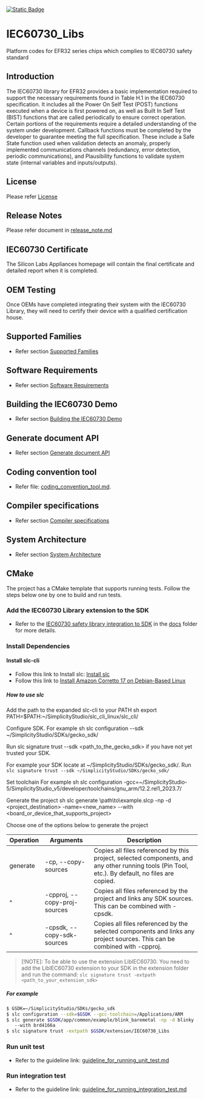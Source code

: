 [![Static Badge](https://img.shields.io/badge/Supported-GeckoSDK_v4.4.2-green)](https://github.com/SiliconLabs/gecko_sdk/releases/tag/v4.4.2)

# IEC60730_Libs
Platform codes for EFR32 series chips which complies to IEC60730 safety standard

## Introduction
The IEC60730 library for EFR32 provides a basic implementation required to support the necessary requirements found in Table H.1 in the IEC60730 specification. It includes all the Power On Self Test (POST) functions executed when a device is first powered on, as well as Built In Self Test (BIST) functions that are called periodically to ensure correct operation. Certain portions of the requirements require a detailed understanding of the system under development. Callback functions must be completed by the developer to guarantee meeting the full specification. These include a Safe State function used when validation detects an anomaly, properly implemented communications channels (redundancy, error detection, periodic communications), and Plausibility functions to validate system state (internal variables and inputs/outputs).

## License

Please refer [License](LICENSE.md)

## Release Notes

Please refer document in [release_note.md](./docs/release_note.md)

## IEC60730 Certificate

The Silicon Labs Appliances homepage will contain the final certificate and detailed report when it is completed.

## OEM Testing

Once OEMs have completed integrating their system with the IEC60730 Library, they will need to certify their device with a qualified certification house.

## Supported Families

- Refer section [Supported Families](https://github.com/SiliconLabsSoftware/IEC60730-Library/blob/gh-pages/docs/document_api_iec60730_library/group__efr32__iec60730.html)

## Software Requirements

- Refer section [Software Requirements](https://github.com/SiliconLabsSoftware/IEC60730-Library/blob/gh-pages/docs/document_api_iec60730_library/group__efr32__iec60730.html)

## Building the IEC60730 Demo

- Refer section [Building the IEC60730 Demo](https://github.com/SiliconLabsSoftware/IEC60730-Library/blob/gh-pages/docs/document_api_iec60730_library/group__efr32__iec60730.html)

## Generate document API

- Refer section [Generate document API](https://github.com/SiliconLabsSoftware/IEC60730-Library/blob/gh-pages/docs/document_api_iec60730_library/group__efr32__iec60730.html)

## Coding convention tool

- Refer file: [coding_convention_tool.md](./docs/coding_convention_tool.md).

## Compiler specifications

- Refer section [Compiler specifications](https://github.com/SiliconLabsSoftware/IEC60730-Library/blob/gh-pages/docs/document_api_iec60730_library/group__efr32__iec60730.html)

## System Architecture

- Refer section [System Architecture](https://github.com/SiliconLabsSoftware/IEC60730-Library/blob/gh-pages/docs/document_api_iec60730_library/group__efr32__iec60730.html)

## CMake

The project has a CMake template that supports running tests. Follow the steps below one by one to build and run tests.

### Add the IEC60730 Library extension to the SDK

- Refer to the [IEC60730 safety library integration to SDK](./docs/iec60730_safety_library_integration_to_sdk.md) in the [docs](./docs) folder for more details.

### Install Dependencies

#### Install slc-cli

- Follow this link to Install slc: [Install slc](https://docs.silabs.com/simplicity-studio-5-users-guide/latest/ss-5-users-guide-tools-slc-cli/02-installation)
- Follow this link to [Install Amazon Corretto 17 on Debian-Based Linux](https://docs.aws.amazon.com/corretto/latest/corretto-17-ug/downloads-list.html)

##### How to use slc

Add the path to the expanded slc-cli to your PATH sh export PATH=$PATH:~/SimplicityStudio/slc_cli_linux/slc_cli/

Configure SDK. For example sh slc configuration --sdk ~/SimplicityStudio/SDKs/gecko_sdk/

Run slc signature trust --sdk <path_to_the_gecko_sdk> if you have not yet trusted your SDK.

For example your SDK locate at ~/SimplicityStudio/SDKs/gecko_sdk/. Run `slc signature trust --sdk ~/SimplicityStudio/SDKs/gecko_sdk/`

Set toolchain For example sh slc configuration -gcc=~/SimplicityStudio-5/SimplicityStudio_v5/developer/toolchains/gnu_arm/12.2.rel1_2023.7/

Generate the project sh slc generate \path\to\example.slcp -np -d <project_destination> -name=<new_name> --with <board_or_device_that_supports_project>

Choose one of the options below to generate the project

| Operation | Arguments | Description |
|---|---|---|
|generate | -cp, --copy-sources | Copies all files referenced by this project, selected components, and any other running tools (Pin Tool, etc.). By default, no files are copied. |
|^ | -cpproj, --copy-proj-sources | Copies all files referenced by the project and links any SDK sources. This can be combined with -cpsdk. |
|^ | -cpsdk, --copy-sdk-sources | Copies all files referenced by the selected components and links any project sources. This can be combined with -cpproj. |

> [!NOTE]: To be able to use the extension LibIEC60730. You need to add the LibIEC60730
> extension to your SDK in the extension folder and run the command: `slc signature trust -extpath <path_to_your_extension_sdk>`

##### For example

```sh
$ GSDK=~/SimplicityStudio/SDKs/gecko_sdk
$ slc configuration --sdk=$GSDK --gcc-toolchain=/Applications/ARM
$ slc generate $GSDK/app/common/example/blink_baremetal -np -d blinky -name=blinky -o makefile
   --with brd4166a
$ slc signature trust -extpath $GSDK/extension/IEC60730_Libs
```

### Run unit test
  - Refer to the guideline link: [guideline_for_running_unit_test.md](./docs/guideline_for_running_unit_test.md)
### Run integration test
  - Refer to the guideline link: [guideline_for_running_integration_test.md](./docs/guideline_for_running_integration_test.md)
